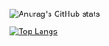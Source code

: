 ![Anurag's GitHub stats](https://github-readme-stats.vercel.app/api?username=shy0o&show_icons=true&theme=radical)

[![Top Langs](https://github-readme-stats.vercel.app/api/top-langs/?username=shy0o)](https://github.com/shy0o)
